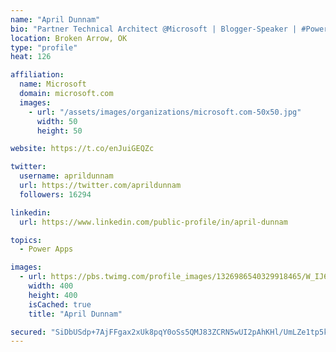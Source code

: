 ```yaml
---
name: "April Dunnam"
bio: "Partner Technical Architect @Microsoft | Blogger-Speaker | #PowerApps, #PowerAutomate, #Office365, #SharePoint | #WIT | #Karaoke Queen"
location: Broken Arrow, OK
type: "profile"
heat: 126

affiliation:
  name: Microsoft
  domain: microsoft.com
  images:
    - url: "/assets/images/organizations/microsoft.com-50x50.jpg"
      width: 50
      height: 50

website: https://t.co/enJuiGEQZc

twitter:
  username: aprildunnam
  url: https://twitter.com/aprildunnam
  followers: 16294

linkedin:
  url: https://www.linkedin.com/public-profile/in/april-dunnam

topics:
  - Power Apps

images:
  - url: https://pbs.twimg.com/profile_images/1326986540329918465/W_IJ6Ih2_400x400.jpg
    width: 400
    height: 400
    isCached: true
    title: "April Dunnam"

secured: "SiDbUSdp+7AjFFgax2xUk8pqY0oSs5QMJ83ZCRN5wUI2pAhKHl/UmLZe1tp5kYuXepbpvJ1G/4LvEMEyHUJ0WxEd4L1qj5+eIVwSiNyHQON4/l0pBbao+33loaWTBP313vHYIf3YthpZpfHRvVYwss1cEza1ESae1FerMB4YZwuCYq34RVNfrL11lx5UJK8yg8VqGTVWSEN+vJQCEU/mcOQDL2aJ5kHB7Pmcsy5nObRtCZIUYjcqCBbTVzEUW5gYAyHSImOPK8SSXKKZ0Uzd69ER7Szqzm03RiI2KysB+l4lMfaAY20SVfN6ieZlUyl+pX+XBw5kKIrfbAzwVd1jSYxDx6AwiMjs6qhD5aNCkBKVS+ZKYvVOiLj8cVMe9iRyzfF1bHEWfB34yvC6IdAKk89kl0Ki9l5b5g0H39vPjYE=;/txa2sz9s6x0wAwo4O8mgw=="
---
```



